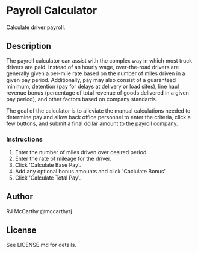 # Payroll Calculator
Calculate driver payroll.

## Description
The payroll calculator can assist with the complex way in which most truck drivers are paid. Instead of an hourly wage, over-the-road drivers are generally given a per-mile rate based on the number of miles driven in a given pay period. Additionally, pay may also consist of a guaranteed minimum, detention (pay for delays at delivery or load sites), line haul revenue bonus (percentage of total revenue of goods delivered in a given pay period), and other factors based on company standards.

The goal of the calculator is to alleviate the manual calculations needed to determine pay and allow back office personnel to enter the criteria, click a few buttons, and submit a final dollar amount to the payroll company.

### Instructions
1. Enter the number of miles driven over desired period.
2. Enter the rate of mileage for the driver.
3. Click 'Calculate Base Pay'.
4. Add any optional bonus amounts and click 'Caclulate Bonus'.
5. Click 'Calculate Total Pay'.

## Author
RJ McCarthy @mccarthyrj

## License
See LICENSE.md for details.